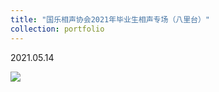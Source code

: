 ```yaml
---
title: "国乐相声协会2021年毕业生相声专场（八里台）"
collection: portfolio
---
```


2021.05.14

<img src="https://llddeddym.github.io/images/2021-05-14.jpg"/>